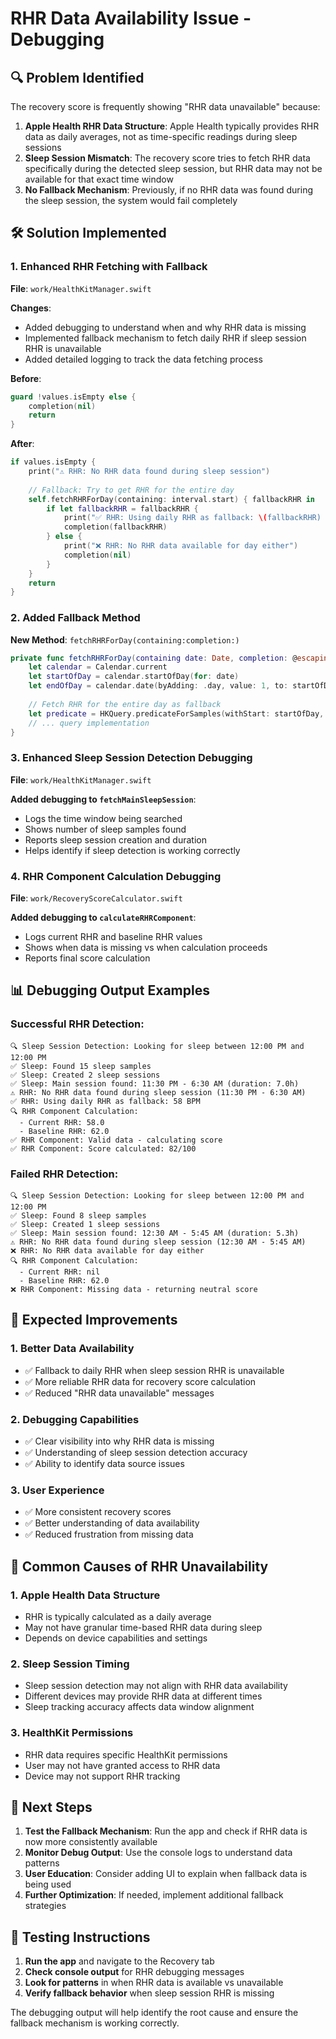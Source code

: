 # RHR Data Availability Issue - Debugging

## 🔍 **Problem Identified**

The recovery score is frequently showing "RHR data unavailable" because:

1. **Apple Health RHR Data Structure**: Apple Health typically provides RHR data as daily averages, not as time-specific readings during sleep sessions
2. **Sleep Session Mismatch**: The recovery score tries to fetch RHR data specifically during the detected sleep session, but RHR data may not be available for that exact time window
3. **No Fallback Mechanism**: Previously, if no RHR data was found during the sleep session, the system would fail completely

## 🛠️ **Solution Implemented**

### 1. **Enhanced RHR Fetching with Fallback**

**File**: `work/HealthKitManager.swift`

**Changes**:
- Added debugging to understand when and why RHR data is missing
- Implemented fallback mechanism to fetch daily RHR if sleep session RHR is unavailable
- Added detailed logging to track the data fetching process

**Before**:
```swift
guard !values.isEmpty else {
    completion(nil)
    return
}
```

**After**:
```swift
if values.isEmpty {
    print("⚠️ RHR: No RHR data found during sleep session")
    
    // Fallback: Try to get RHR for the entire day
    self.fetchRHRForDay(containing: interval.start) { fallbackRHR in
        if let fallbackRHR = fallbackRHR {
            print("✅ RHR: Using daily RHR as fallback: \(fallbackRHR) BPM")
            completion(fallbackRHR)
        } else {
            print("❌ RHR: No RHR data available for day either")
            completion(nil)
        }
    }
    return
}
```

### 2. **Added Fallback Method**

**New Method**: `fetchRHRForDay(containing:completion:)`

```swift
private func fetchRHRForDay(containing date: Date, completion: @escaping (Double?) -> Void) {
    let calendar = Calendar.current
    let startOfDay = calendar.startOfDay(for: date)
    let endOfDay = calendar.date(byAdding: .day, value: 1, to: startOfDay) ?? startOfDay
    
    // Fetch RHR for the entire day as fallback
    let predicate = HKQuery.predicateForSamples(withStart: startOfDay, end: endOfDay, options: .strictStartDate)
    // ... query implementation
}
```

### 3. **Enhanced Sleep Session Detection Debugging**

**File**: `work/HealthKitManager.swift`

**Added debugging to `fetchMainSleepSession`**:
- Logs the time window being searched
- Shows number of sleep samples found
- Reports sleep session creation and duration
- Helps identify if sleep detection is working correctly

### 4. **RHR Component Calculation Debugging**

**File**: `work/RecoveryScoreCalculator.swift`

**Added debugging to `calculateRHRComponent`**:
- Logs current RHR and baseline RHR values
- Shows when data is missing vs when calculation proceeds
- Reports final score calculation

## 📊 **Debugging Output Examples**

### **Successful RHR Detection**:
```
🔍 Sleep Session Detection: Looking for sleep between 12:00 PM and 12:00 PM
✅ Sleep: Found 15 sleep samples
✅ Sleep: Created 2 sleep sessions
✅ Sleep: Main session found: 11:30 PM - 6:30 AM (duration: 7.0h)
⚠️ RHR: No RHR data found during sleep session (11:30 PM - 6:30 AM)
✅ RHR: Using daily RHR as fallback: 58 BPM
🔍 RHR Component Calculation:
  - Current RHR: 58.0
  - Baseline RHR: 62.0
✅ RHR Component: Valid data - calculating score
✅ RHR Component: Score calculated: 82/100
```

### **Failed RHR Detection**:
```
🔍 Sleep Session Detection: Looking for sleep between 12:00 PM and 12:00 PM
✅ Sleep: Found 8 sleep samples
✅ Sleep: Created 1 sleep sessions
✅ Sleep: Main session found: 12:30 AM - 5:45 AM (duration: 5.3h)
⚠️ RHR: No RHR data found during sleep session (12:30 AM - 5:45 AM)
❌ RHR: No RHR data available for day either
🔍 RHR Component Calculation:
  - Current RHR: nil
  - Baseline RHR: 62.0
❌ RHR Component: Missing data - returning neutral score
```

## 🎯 **Expected Improvements**

### 1. **Better Data Availability**
- ✅ Fallback to daily RHR when sleep session RHR is unavailable
- ✅ More reliable RHR data for recovery score calculation
- ✅ Reduced "RHR data unavailable" messages

### 2. **Debugging Capabilities**
- ✅ Clear visibility into why RHR data is missing
- ✅ Understanding of sleep session detection accuracy
- ✅ Ability to identify data source issues

### 3. **User Experience**
- ✅ More consistent recovery scores
- ✅ Better understanding of data availability
- ✅ Reduced frustration from missing data

## 🔧 **Common Causes of RHR Unavailability**

### 1. **Apple Health Data Structure**
- RHR is typically calculated as a daily average
- May not have granular time-based RHR data during sleep
- Depends on device capabilities and settings

### 2. **Sleep Session Timing**
- Sleep session detection may not align with RHR data availability
- Different devices may provide RHR data at different times
- Sleep tracking accuracy affects data window alignment

### 3. **HealthKit Permissions**
- RHR data requires specific HealthKit permissions
- User may not have granted access to RHR data
- Device may not support RHR tracking

## 🚀 **Next Steps**

1. **Test the Fallback Mechanism**: Run the app and check if RHR data is now more consistently available
2. **Monitor Debug Output**: Use the console logs to understand data patterns
3. **User Education**: Consider adding UI to explain when fallback data is being used
4. **Further Optimization**: If needed, implement additional fallback strategies

## 📱 **Testing Instructions**

1. **Run the app** and navigate to the Recovery tab
2. **Check console output** for RHR debugging messages
3. **Look for patterns** in when RHR data is available vs unavailable
4. **Verify fallback behavior** when sleep session RHR is missing

The debugging output will help identify the root cause and ensure the fallback mechanism is working correctly. 
